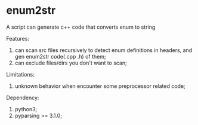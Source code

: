 # enum2str
A script can generate c++ code that converts enum to string 

Features:
1. can scan src files recursively to detect enum definitions in headers, and gen enum2str code(.cpp .h) of them;
2. can exclude files/dirs you don't want to scan;

Limitations:
1. unknown behavior when encounter some preprocessor related code;

Dependency:
1. python3;
2. pyparsing >= 3.1.0;
